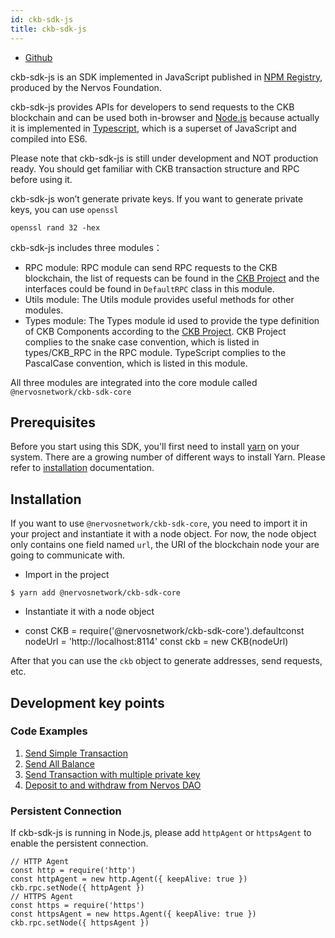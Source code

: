 ```yaml
---
id: ckb-sdk-js
title: ckb-sdk-js
---
```


* [Github](https://github.com/nervosnetwork/ckb-sdk-js)

ckb-sdk-js is an SDK implemented in JavaScript published in [NPM Registry](https://www.npmjs.com/package/@nervosnetwork/ckb-sdk-core/), produced by the Nervos Foundation.

ckb-sdk-js provides APIs for developers to send requests to the CKB blockchain and can be used both in-browser and [Node.js](https://nodejs.org/) because actually it is implemented in [Typescript](https://www.typescriptlang.org/), which is a superset of JavaScript and compiled into ES6. 

Please note that ckb-sdk-js is still under development and NOT production ready. You should get familiar with CKB transaction structure and RPC before using it.

ckb-sdk-js won’t generate private keys. If you want to generate private keys, you can use `openssl`

```
openssl rand 32 -hex
```

ckb-sdk-js includes three modules：

* RPC module: RPC module can send RPC requests to the CKB blockchain, the list of requests can be found in the [CKB Project](https://github.com/nervosnetwork/ckb/blob/develop/util/jsonrpc-types/src/blockchain.rs) and the interfaces could be found in `DefaultRPC` class in this module.
* Utils module: The Utils module provides useful methods for other modules.
* Types module: The Types module id used to provide the type definition of CKB Components according to the [CKB Project](https://github.com/nervosnetwork/ckb/blob/develop/util/jsonrpc-types/src/blockchain.rs). CKB Project complies to the snake case convention, which is listed in types/CKB_RPC in the RPC module. TypeScript complies to the PascalCase convention, which is listed in this module.

All three modules are integrated into the core module called `@nervosnetwork/ckb-sdk-core`

## Prerequisites

Before you start using this SDK, you'll first need to install [yarn](https://yarnpkg.com/en/) on your system. There are a growing number of different ways to install Yarn. Please refer to [installation](https://yarnpkg.com/lang/en/docs/install/#mac-stable) documentation. 

## Installation

If  you want to use  `@nervosnetwork/ckb-sdk-core`, you need to import it in your project and instantiate it with a node object. For now, the node object only contains one field named `url`, the URI of the blockchain node your are going to communicate with.

* Import in the project

```
$ yarn add @nervosnetwork/ckb-sdk-core
```

* Instantiate it with a node object

* const CKB = require('@nervosnetwork/ckb-sdk-core').defaultconst 
    nodeUrl = 'http://localhost:8114'
    const ckb = new CKB(nodeUrl)

After that you can use the `ckb` object to generate addresses, send requests, etc.

## Development key points

### Code Examples 

1. [Send Simple Transaction](https://github.com/nervosnetwork/ckb-sdk-js/blob/develop/packages/ckb-sdk-core/examples/sendSimpleTransaction.js)
2. [Send All Balance](https://github.com/nervosnetwork/ckb-sdk-js/blob/develop/packages/ckb-sdk-core/examples/sendAllBalance.js)
3. [Send Transaction with multiple private key](https://github.com/nervosnetwork/ckb-sdk-js/blob/develop/packages/ckb-sdk-core/examples/sendTransactionWithMultiplePrivateKey.js)
4. [Deposit to and withdraw from Nervos DAO](https://github.com/nervosnetwork/ckb-sdk-js/blob/develop/packages/ckb-sdk-core/examples/nervosDAO.js)

### Persistent Connection

If ckb-sdk-js is running in Node.js, please add `httpAgent` or `httpsAgent` to enable the persistent connection.

```
// HTTP Agent
const http = require('http')
const httpAgent = new http.Agent({ keepAlive: true })
ckb.rpc.setNode({ httpAgent })
// HTTPS Agent
const https = require('https')
const httpsAgent = new https.Agent({ keepAlive: true })
ckb.rpc.setNode({ httpsAgent })
```





